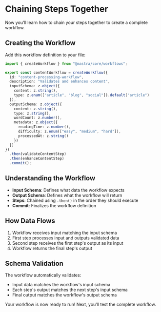 # Chaining Steps Together

Now you'll learn how to chain your steps together to create a complete workflow.

## Creating the Workflow

Add this workflow definition to your file:

```typescript
import { createWorkflow } from "@mastra/core/workflows";

export const contentWorkflow = createWorkflow({
  id: "content-processing-workflow",
  description: "Validates and enhances content",
  inputSchema: z.object({
    content: z.string(),
    type: z.enum(["article", "blog", "social"]).default("article")
  }),
  outputSchema: z.object({
    content: z.string(),
    type: z.string(),
    wordCount: z.number(),
    metadata: z.object({
      readingTime: z.number(),
      difficulty: z.enum(["easy", "medium", "hard"]),
      processedAt: z.string()
    })
  })
})
  .then(validateContentStep)
  .then(enhanceContentStep)
  .commit();
```

## Understanding the Workflow

- **Input Schema**: Defines what data the workflow expects
- **Output Schema**: Defines what the workflow will return
- **Steps**: Chained using `.then()` in the order they should execute
- **Commit**: Finalizes the workflow definition

## How Data Flows

1. Workflow receives input matching the input schema
2. First step processes input and outputs validated data
3. Second step receives the first step's output as its input
4. Workflow returns the final step's output

## Schema Validation

The workflow automatically validates:
- Input data matches the workflow's input schema
- Each step's output matches the next step's input schema
- Final output matches the workflow's output schema

Your workflow is now ready to run! Next, you'll test the complete workflow.